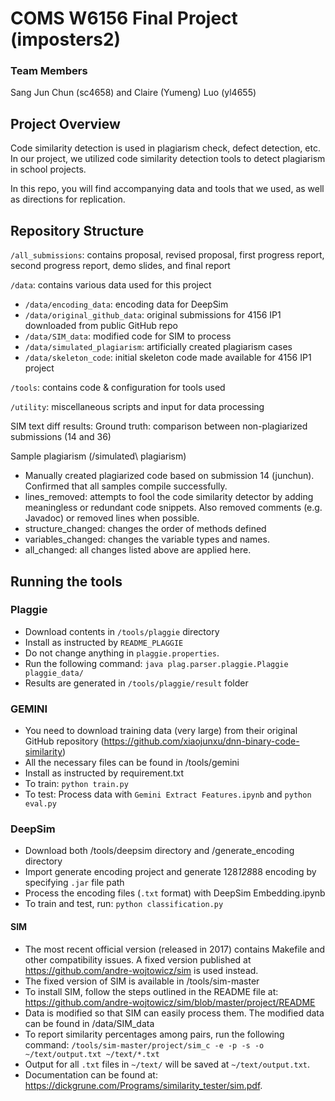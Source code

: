 COMS W6156 Final Project (imposters2)
========================================

### Team Members
Sang Jun Chun (sc4658) and Claire (Yumeng) Luo (yl4655)

Project Overview
----------------------------
Code similarity detection is used in plagiarism check, defect detection, etc. In our project, we utilized code similarity detection tools to detect plagiarism in school projects. 

In this repo, you will find accompanying data and tools that we used, as well as directions for replication.


Repository Structure
----------------------------
```/all_submissions```: contains proposal, revised proposal, first progress report, second progress report, demo slides, and final report

```/data```: contains various data used for this project
- ```/data/encoding_data```: encoding data for DeepSim
- ```/data/original_github_data```: original submissions for 4156 IP1 downloaded from public GitHub repo
- ```/data/SIM_data```: modified code for SIM to process
- ```/data/simulated_plagiarism```: artificially created plagiarism cases
- ```/data/skeleton_code```: initial skeleton code made available for 4156 IP1 project

```/tools```: contains code & configuration for tools used

```/utility```: miscellaneous scripts and input for data processing


SIM text diff results:
Ground truth: comparison between non-plagiarized submissions (14 and 36)

Sample plagiarism (/simulated\ plagiarism)
- Manually created plagiarized code based on submission 14 (junchun). Confirmed that all samples compile successfully.
- lines_removed: attempts to fool the code similarity detector by adding meaningless or redundant code snippets. Also removed comments (e.g. Javadoc) or removed lines when possible.
- structure_changed: changes the order of methods defined
- variables_changed: changes the variable types and names.
- all_changed: all changes listed above are applied here.

Running the tools
-----------------------------------

### Plaggie
- Download contents in ```/tools/plaggie``` directory
- Install as instructed by ```README_PLAGGIE```
- Do not change anything in ```plaggie.properties```.
- Run the following command: ```java plag.parser.plaggie.Plaggie plaggie_data/```
- Results are generated in ```/tools/plaggie/result``` folder


### GEMINI
- You need to download training data (very large) from their original GitHub repository (https://github.com/xiaojunxu/dnn-binary-code-similarity)
- All the necessary files can be found in /tools/gemini
- Install as instructed by requirement.txt
- To train: ```python train.py```
- To test: Process data with ```Gemini Extract Features.ipynb``` and ```python eval.py```

### DeepSim
- Download both /tools/deepsim directory and /generate_encoding directory
- Import generate encoding project and generate 128*128*88 encoding by specifying ```.jar``` file path
- Process the encoding files (```.txt``` format) with DeepSim Embedding.ipynb
- To train and test, run: ```python classification.py```

#### SIM
- The most recent official version (released in 2017) contains Makefile and other compatibility issues. A fixed version published at https://github.com/andre-wojtowicz/sim is used instead.
- The fixed version of SIM is available in /tools/sim-master
- To install SIM, follow the steps outlined in the README file at: https://github.com/andre-wojtowicz/sim/blob/master/project/README
- Data is modified so that SIM can easily process them. The modified data can be found in /data/SIM_data
- To report similarity percentages among pairs, run the following command: ```/tools/sim-master/project/sim_c -e -p -s -o ~/text/output.txt ~/text/*.txt```
- Output for all ```.txt``` files in ```~/text/``` will be saved at ```~/text/output.txt```.
- Documentation can be found at: https://dickgrune.com/Programs/similarity_tester/sim.pdf.
